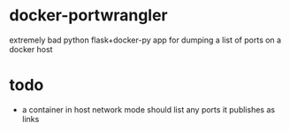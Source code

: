 # docker-portwrangler
extremely bad python flask+docker-py app for dumping a list of ports on a docker host

# todo
- a container in host network mode should list any ports it publishes as links
